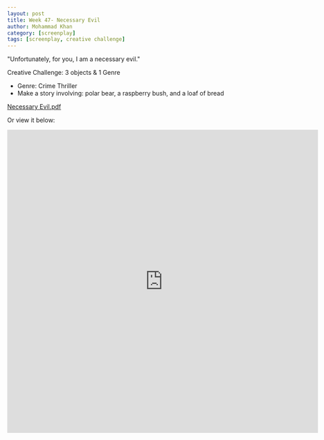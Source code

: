 ```yaml
---
layout: post
title: Week 47- Necessary Evil
author: Mohammad Khan
category: [screenplay]
tags: [screenplay, creative challenge]
---
```

"Unfortunately, for you, I am a necessary evil."


Creative Challenge: 3 objects & 1 Genre
- Genre: Crime Thriller
- Make a story involving: polar bear, a raspberry bush, and a loaf of bread

<p><a href="https://drive.google.com/file/d/1jxmqd8PpvLgwqUbQYDoesPW7U8yUdTCk/view?usp=sharing">
Necessary Evil.pdf</a></p>


Or view it below: 
<!-- <embed src="https://drive.google.com/file/d/1mrL8nISYXGzBGAjVw-4hgwagVCEkNMaT/view?usp=sharing#toolbar=0" width="800px" height="2100px" /> -->
<iframe
src="https://drive.google.com/file/d/1jxmqd8PpvLgwqUbQYDoesPW7U8yUdTCk/view?usp=sharing&embedded=true"
style="width:718px; height:700px;" frameborder="0"></iframe>
